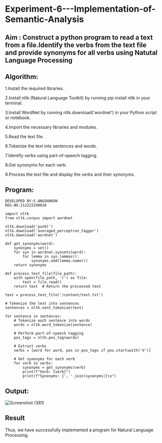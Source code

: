 # Experiment-6---Implementation-of-Semantic-Analysis

## Aim : Construct a python program to read a text from a file.Identify the verbs from the text file and provide synonyms for all verbs using Natutal Language Processing 

## Algorithm:
1.Install the required libraries.

2.Install nltk (Natural Language Toolkit) by running pip install nltk in your terminal.

3.Install WordNet by running nltk.download('wordnet') in your Python script or notebook.

4.Import the necessary libraries and modules.

5.Read the text file.

6.Tokenize the text into sentences and words.

7.Identify verbs using part-of-speech tagging.

8.Get synonyms for each verb.

9.Process the text file and display the verbs and their synonyms.

## Program:
```
DEVELOPED BY:S.ANUSHARON
REG.NO:212222240010
```
```
import nltk
from nltk.corpus import wordnet

nltk.download('punkt')
nltk.download('averaged_perceptron_tagger')
nltk.download('wordnet')

def get_synonyms(word):
    synonyms = set()
    for syn in wordnet.synsets(word):
        for lemma in syn.lemmas():
            synonyms.add(lemma.name())
    return synonyms

def process_text_file(file_path):
    with open(file_path, 'r') as file:
        text = file.read()
    return text  # Return the processed text

text = process_text_file('/content/text.txt')

# Tokenize the text into sentences
sentences = nltk.sent_tokenize(text)

for sentence in sentences:
    # Tokenize each sentence into words
    words = nltk.word_tokenize(sentence)

    # Perform part-of-speech tagging
    pos_tags = nltk.pos_tag(words)

    # Extract verbs
    verbs = [word for word, pos in pos_tags if pos.startswith('V')]

    # Get synonyms for each verb
    for verb in verbs:
        synonyms = get_synonyms(verb)
        print(f"Verb: {verb}")
        print(f"Synonyms: {', '.join(synonyms)}\n")
```



## Output:
![Screenshot (381)](https://github.com/Anusharonselva/Experiment-6---Implementation-of-Semantic-Analysis/assets/119405600/a609e1fd-fdbb-4df3-b5cb-d051b9a680fa)

## Result
Thus, we have successfully implemented a program for Natural Language Processing.
